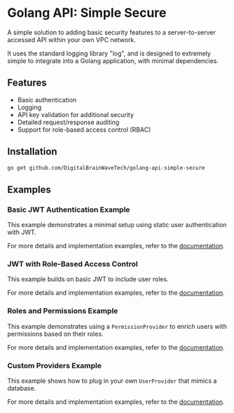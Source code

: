 # Golang API: Simple Secure

A simple solution to adding basic security features to a server-to-server accessed
API within your own VPC network.

It uses the standard logging library "log", and is designed to extremely simple to 
integrate into a Golang application, with minimal dependencies.

## Features

- Basic authentication
- Logging
- API key validation for additional security
- Detailed request/response auditing
- Support for role-based access control (RBAC)

## Installation

```bash
go get github.com/DigitalBrainWaveTech/golang-api-simple-secure
```
## Examples

### Basic JWT Authentication Example

This example demonstrates a minimal setup using static user authentication with JWT.

For more details and implementation examples, refer to
the [documentation](examples/basic_jwt).

### JWT with Role-Based Access Control

This example builds on basic JWT to include user roles.

For more details and implementation examples, refer to
the [documentation](examples/roles_jwt).

### Roles and Permissions Example

This example demonstrates using a `PermissionProvider` to enrich users with permissions based on their roles.

For more details and implementation examples, refer to
the [documentation](examples/roles_and_permissions).

### Custom Providers Example

This example shows how to plug in your own `UserProvider` that mimics a database.

For more details and implementation examples, refer to
the [documentation](examples/custom_providers).
